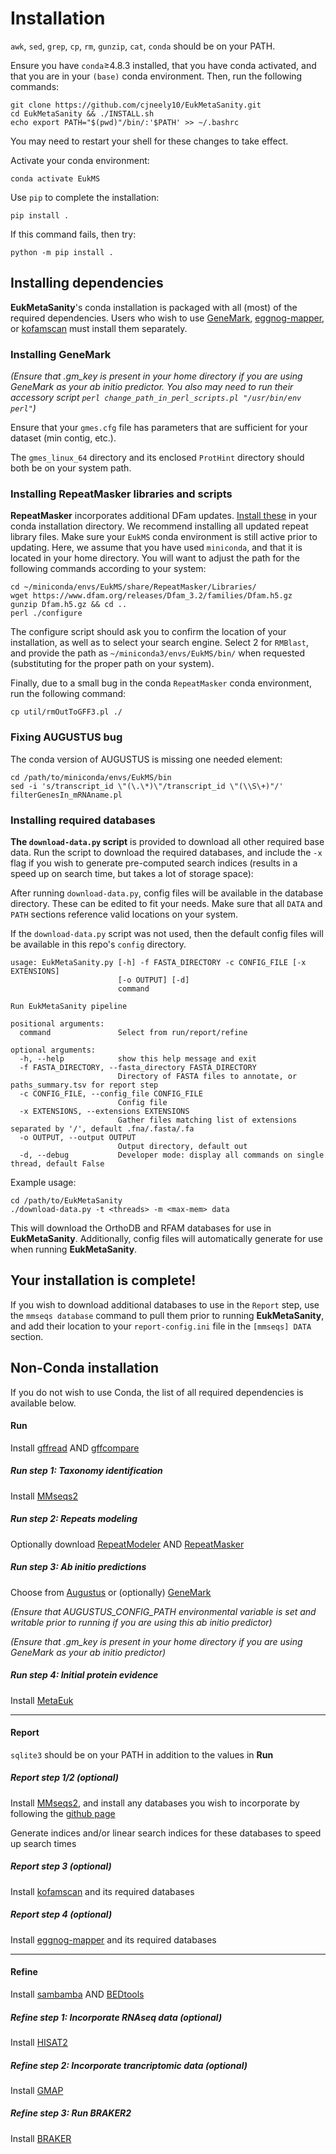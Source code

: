 # Installation

`awk`, `sed`, `grep`, `cp`, `rm`, `gunzip`, `cat`, `conda` should be on your PATH.

Ensure you have `conda`&ge;4.8.3 installed, that you have conda activated, and that you are in your `(base)` conda 
environment. Then, run the following commands:

```
git clone https://github.com/cjneely10/EukMetaSanity.git
cd EukMetaSanity && ./INSTALL.sh
echo export PATH="$(pwd)"/bin/:'$PATH' >> ~/.bashrc
```

You may need to restart your shell for these changes to take effect.

Activate your conda environment:

```
conda activate EukMS
```

Use `pip` to complete the installation:

```
pip install .
```

If this command fails, then try:

```
python -m pip install .
```

## Installing dependencies

**EukMetaSanity**'s conda installation is packaged with all (most) of the required dependencies.
Users who wish to use [GeneMark](http://topaz.gatech.edu/GeneMark/license_download.cgi), 
[eggnog-mapper](https://github.com/eggnogdb/eggnog-mapper), or [kofamscan](https://www.genome.jp/tools/kofamkoala/) 
must install them separately.

### Installing GeneMark

*(Ensure that .gm_key is present in your home directory if you are using GeneMark as your ab initio predictor. You also 
may need to run their accessory script `perl change_path_in_perl_scripts.pl "/usr/bin/env perl"`)*

Ensure that your `gmes.cfg` file has parameters that are sufficient for your dataset (min contig, etc.).

The `gmes_linux_64` directory and its enclosed `ProtHint` directory should both be on your system path.

### Installing RepeatMasker libraries and scripts
**RepeatMasker** incorporates additional DFam updates. [Install these](http://www.repeatmasker.org/RMDownload.html)
in your conda installation directory. We recommend installing all updated repeat library files. 
Make sure your `EukMS` conda environment is still active prior to updating. Here, we assume that you have used 
`miniconda`, and that it is located in your home directory. You will want to adjust the path for the following commands 
according to your system: 

```
cd ~/miniconda/envs/EukMS/share/RepeatMasker/Libraries/
wget https://www.dfam.org/releases/Dfam_3.2/families/Dfam.h5.gz
gunzip Dfam.h5.gz && cd ..
perl ./configure
```

The configure script should ask you to confirm the location of your installation, as well as to select your search 
engine. Select 2 for `RMBlast`, and provide the path as `~/miniconda3/envs/EukMS/bin/` when requested 
(substituting for the proper path on your system).

Finally, due to a small bug in the conda `RepeatMasker` conda environment, run the following command:

```
cp util/rmOutToGFF3.pl ./
```

### Fixing AUGUSTUS bug
The conda version of AUGUSTUS is missing one needed element:

```
cd /path/to/miniconda/envs/EukMS/bin
sed -i 's/transcript_id \"(\.\*)\"/transcript_id \"(\\S\+)"/' filterGenesIn_mRNAname.pl
```

### Installing required databases

**The `download-data.py` script** is provided to download all other required base data. Run the script to download the 
required databases, and include the `-x` flag if you wish to generate pre-computed search indices (results in a speed 
up on search time, but takes a lot of storage space):

After running `download-data.py`, config files will be available in the database
directory. These can be edited to fit your needs. Make sure that all `DATA` and `PATH` sections reference valid
locations on your system.

If the `download-data.py` script was not used, then the default config files will be available in this repo's 
`config` directory.

```
usage: EukMetaSanity.py [-h] -f FASTA_DIRECTORY -c CONFIG_FILE [-x EXTENSIONS]
                        [-o OUTPUT] [-d]
                        command

Run EukMetaSanity pipeline

positional arguments:
  command               Select from run/report/refine

optional arguments:
  -h, --help            show this help message and exit
  -f FASTA_DIRECTORY, --fasta_directory FASTA_DIRECTORY
                        Directory of FASTA files to annotate, or paths_summary.tsv for report step
  -c CONFIG_FILE, --config_file CONFIG_FILE
                        Config file
  -x EXTENSIONS, --extensions EXTENSIONS
                        Gather files matching list of extensions separated by '/', default .fna/.fasta/.fa
  -o OUTPUT, --output OUTPUT
                        Output directory, default out
  -d, --debug           Developer mode: display all commands on single thread, default False
```

Example usage:

```
cd /path/to/EukMetaSanity
./download-data.py -t <threads> -m <max-mem> data
```

This will download the OrthoDB and RFAM databases for use in **EukMetaSanity**. Additionally, config files will 
automatically generate for use when running **EukMetaSanity**. 


## **Your installation is complete!**
 
If you wish to download additional databases to use in the `Report` step, use the 
`mmseqs database` command to pull them prior to running **EukMetaSanity**, and add their location to your 
`report-config.ini` file in the `[mmseqs] DATA` section.

## Non-Conda installation

If you do not wish to use Conda, the list of all required dependencies is available below.

#### Run

Install [gffread](https://github.com/gpertea/gffread) AND [gffcompare](https://github.com/gpertea/gffcompare)

##### Run step 1: Taxonomy identification
Install [MMseqs2](https://github.com/soedinglab/MMseqs2)

##### Run step 2: Repeats modeling
Optionally download [RepeatModeler](http://www.repeatmasker.org/RepeatModeler/) AND 
[RepeatMasker](http://www.repeatmasker.org/RMDownload.html)

##### Run step 3: *Ab initio* predictions
Choose from [Augustus](https://github.com/Gaius-Augustus/Augustus) or (optionally)
[GeneMark](http://topaz.gatech.edu/GeneMark/license_download.cgi)

*(Ensure that AUGUSTUS_CONFIG_PATH environmental variable is set and writable prior to running if you are using this ab 
initio predictor)*

*(Ensure that .gm_key is present in your home directory if you are using GeneMark as your ab initio predictor)*

##### Run step 4: Initial protein evidence
Install [MetaEuk](https://github.com/soedinglab/metaeuk)

---
#### Report

`sqlite3` should be on your PATH in addition to the values in **Run**

##### Report step 1/2 (optional)
Install [MMseqs2](https://github.com/soedinglab/MMseqs2), and install any databases you wish to incorporate by following
the [github page](https://github.com/soedinglab/mmseqs2/wiki#downloading-databases)

Generate indices and/or linear search indices for these databases to speed up search times

##### Report step 3 (optional)
Install [kofamscan](https://www.genome.jp/tools/kofamkoala/) and its required databases

##### Report step 4 (optional)
Install [eggnog-mapper](https://github.com/eggnogdb/eggnog-mapper) and its required databases

---
#### Refine

Install [sambamba](https://lomereiter.github.io/sambamba/docs/sambamba-sort.html) AND
[BEDtools](https://github.com/arq5x/bedtools2/releases/tag/v2.29.2)

##### Refine step 1: Incorporate RNAseq data (optional)
Install [HISAT2](https://ccb.jhu.edu/software/hisat2/manual.shtml#building-from-source)

##### Refine step 2: Incorporate trancriptomic data (optional)
Install [GMAP](http://research-pub.gene.com/gmap/)

##### Refine step 3: Run BRAKER2
Install [BRAKER](https://github.com/Gaius-Augustus/BRAKER#installation)



